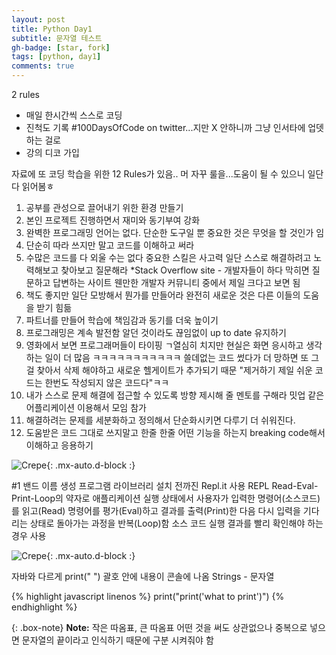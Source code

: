 ```yaml
---
layout: post
title: Python Day1
subtitle: 문자열 테스트
gh-badge: [star, fork]
tags: [python, day1]
comments: true
---
```



 2 rules
- 매일 한시간씩 스스로 코딩
- 진척도 기록 #100DaysOfCode on twitter...지만 X 안하니까 그냥 인서타에 업뎃하는 걸로
- 강의 디코 가입
 
자료에 또 코딩 학습을 위한 12 Rules가 있음.. 머 자꾸 룰을...도움이 될 수 있으니 일단 다 읽어봄ㅎ
1. 공부를 관성으로 끌어내기 위한 환경 만들기
2. 본인 프로젝트 진행하면서 재미와 동기부여 강화 
3. 완벽한 프로그래밍 언어는 없다. 단순한 도구일 뿐 중요한 것은 무엇을 할 것인가 임
4. 단순히 따라 쓰지만 말고 코드를 이해하고 써라
5. 수많은 코드를 다 외울 수는 없다 중요한 스킬은 사고력
일단 스스로 해결하려고 노력해보고 찾아보고 질문해라
*Stack Overflow site - 개발자들이 하다 막히면 질문하고 답변하는 사이트 웬만한 개발자 커뮤니티 중에서 제일 크다고 보면 됨
6. 책도 좋지만 일단 모방해서 뭔가를 만들어라 완전히 새로운 것은 다른 이들의 도움을 받기 힘듦
7. 파트너를 만들어 학습에 책임감과 동기를 더욱 높이기
8. 프로그래밍은 계속 발전함 알던 것이라도 끊임없이 up to date 유지하기
9. 영화에서 보면 프로그래머들이 타이핑 ㄱ열심히 치지만 현실은 화면 응시하고 생각하는 일이 더 많음 ㅋㅋㅋㅋㅋㅋㅋㅋㅋㅋㅋ
쓸데없는 코드 썼다가 더 망하면 또 그걸 찾아서 삭제 해야하고 새로운 헬게이트가 추가되기 때문
"제거하기 제일 쉬운 코드는 한번도 작성되지 않은 코드다"ㅋㅋ
10. 내가 스스로 문제 해결에 접근할 수 있도록 방향 제시해 줄 멘토를 구해라 밋업 같은 어플리케이션 이용해서 모임 참가
11. 해결하려는 문제를 세분화하고 정의해서 단순화시키면 다루기 더 쉬워진다.
12. 도움받은 코드 그대로 쓰지말고 한줄 한줄 어떤 기능을 하는지 breaking code해서 이해하고 응용하기

    

![Crepe](https://beautifuljekyll.com/assets/img/crepe.jpg){: .mx-auto.d-block :}



#1 밴드 이름 생성 프로그램
라이브러리 설치 전까진 Repl.it 사용
REPL
Read-Eval-Print-Loop의 약자로 애플리케이션 실행 상태에서 사용자가 입력한 명령어(소스코드)를 읽고(Read) 명령어를 평가(Eval)하고 결과를 출력(Print)한 다음 다시 입력을 기다리는 상태로 돌아가는 과정을 반복(Loop)함
소스 코드 실행 결과를 빨리 확인해야 하는 경우 사용


![Crepe](https://beautifuljekyll.com/assets/img/crepe.jpg){: .mx-auto.d-block :}


자바와 다르게 print(" ") 괄호 안에 내용이 콘솔에 나옴
Strings - 문자열


{% highlight javascript linenos %}
print("print('what to print')")
{% endhighlight %}

{: .box-note}
**Note:** 작은 따옴표, 큰 따옴표 어떤 것을 써도 상관없으나 중복으로 넣으면 문자열의 끝이라고 인식하기 때문에 구분 시켜줘야 함


